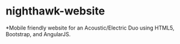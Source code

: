 # nighthawk-website
*Mobile friendly website for an Acoustic/Electric Duo using HTML5, Bootstrap, and AngularJS.
